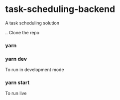 # task-scheduling-backend  
A task scheduling solution  
  
.. Clone the repo  

### yarn

### yarn dev  
To run in development mode  

### yarn start 
To run live
